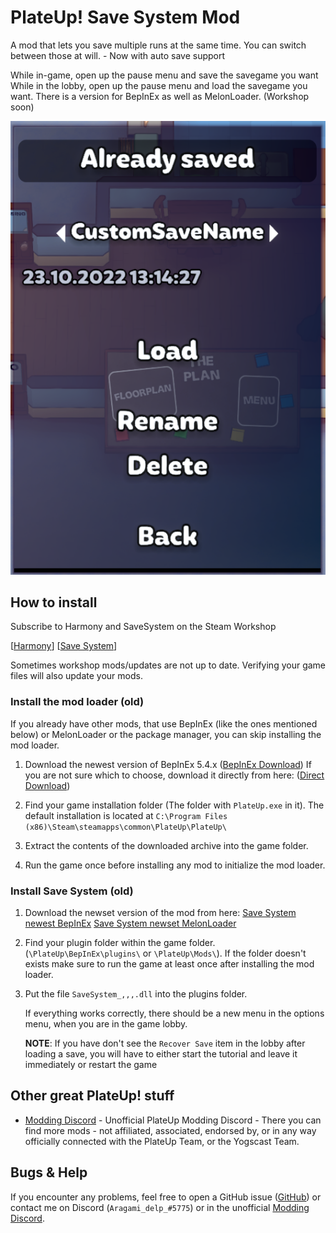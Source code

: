 # PlateUp! Save System Mod

A mod that lets you save multiple runs at the same time. You can switch between those at will. - Now with auto save support

While in-game, open up the pause menu and save the savegame you want
While in the lobby, open up the pause menu and load the savegame you want.
There is a version for BepInEx as well as MelonLoader. (Workshop soon)

![Preview Image](https://github.com/Aragami-delp/PlateUp_Mods/blob/main/SaveSystemPreviewImage.png?raw=true)

## How to install

Subscribe to Harmony and SaveSystem on the Steam Workshop

[[Harmony](https://steamcommunity.com/workshop/filedetails/?id=2898033283)] [[Save System](https://steamcommunity.com/workshop/filedetails/?id=2900092542)]

Sometimes workshop mods/updates are not up to date. Verifying your game files will also update your mods.

### Install the mod loader (old)

If you already have other mods, that use BepInEx (like the ones mentioned below) or MelonLoader or the package manager, you can skip installing the mod loader.

1. Download the newest version of BepInEx 5.4.x ([BepInEx Download](https://github.com/BepInEx/BepInEx/releases))   If you are not sure which to choose, download it directly from here: ([Direct Download](https://github.com/BepInEx/BepInEx/releases/download/v5.4.21/BepInEx_x64_5.4.21.0.zip))

1. Find your game installation folder (The folder with `PlateUp.exe` in it). The default installation is located at `C:\Program Files (x86)\Steam\steamapps\common\PlateUp\PlateUp\ `

1. Extract the contents of the downloaded archive into the game folder.

1. Run the game once before installing any mod to initialize the mod loader.

### Install Save System (old)

1. Download the newset version of the mod from here: 
   [Save System newest BepInEx](https://github.com/Aragami-delp/PlateUp_Mods/releases/latest/download/SaveSystem_BepInEx.dll)
   [Save System newset MelonLoader](https://github.com/Aragami-delp/PlateUp_Mods/releases/latest/download/SaveSystem_MelonLoader.dll)

1. Find your plugin folder within the game folder. (`\PlateUp\BepInEx\plugins\` or `\PlateUp\Mods\`). If the folder doesn't exists make sure to run the game at least once after installing the mod loader.

1. Put the file `SaveSystem_,,,.dll` into the plugins folder.

   If everything works correctly, there should be a new menu in the options menu, when you are in the game lobby.

   **NOTE**: If you have don't see the `Recover Save` item in the lobby after loading a save, you will have to either start the tutorial and leave it immediately or restart the game

## Other great PlateUp! stuff

* [Modding Discord](https://discord.gg/uPbuYVjJQq) - Unofficial PlateUp Modding Discord - There you can find more mods - not affiliated, associated, endorsed by, or in any way officially connected with the PlateUp Team, or the Yogscast Team.

## Bugs & Help

If you encounter any problems, feel free to open a GitHub issue ([GitHub](https://github.com/Aragami-delp/PlateUp_Mods/issues)) or contact me on Discord (`Aragami_delp_#5775`) or in the unofficial [Modding Discord](https://discord.gg/uPbuYVjJQq).
